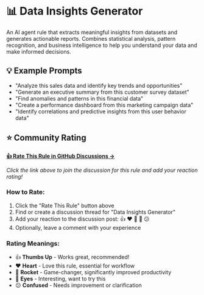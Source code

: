 # 📊 Data Insights Generator

An AI agent rule that extracts meaningful insights from datasets and generates actionable reports. Combines statistical analysis, pattern recognition, and business intelligence to help you understand your data and make informed decisions.

## 💡 Example Prompts

- "Analyze this sales data and identify key trends and opportunities"
- "Generate an executive summary from this customer survey dataset"
- "Find anomalies and patterns in this financial data"
- "Create a performance dashboard from this marketing campaign data"
- "Identify correlations and predictive insights from this user behavior data"

## ⭐ Community Rating

**[👍 Rate This Rule in GitHub Discussions →](https://github.com/avalus/rulebase/discussions)**

*Click the link above to join the discussion for this rule and add your reaction rating!*

### How to Rate:
1. Click the "Rate This Rule" button above
2. Find or create a discussion thread for "Data Insights Generator"
3. Add your reaction to the discussion post: 👍 ❤️ 🚀 👀 😕
4. Optionally, leave a comment with your experience

### Rating Meanings:
- 👍 **Thumbs Up** - Works great, recommended!
- ❤️ **Heart** - Love this rule, essential for workflow
- 🚀 **Rocket** - Game-changer, significantly improved productivity
- 👀 **Eyes** - Interesting, want to try this
- 😕 **Confused** - Needs improvement or clarification
